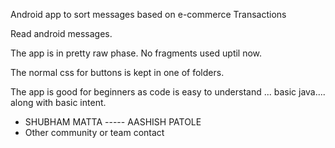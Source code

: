 Android app to sort messages based on e-commerce Transactions

Read android messages.



The app is in pretty raw phase.
No fragments used uptil now.

The normal css for buttons is kept in one of folders.

The app is good for beginners as code is easy to understand ... basic java.... along with basic intent.

* SHUBHAM MATTA ----- AASHISH PATOLE
* Other community or team contact
